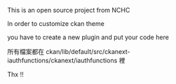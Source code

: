 This is an open source project from NCHC

In order to customize ckan theme

you have to create a new plugin and put your code here

所有檔案都在 ckan/lib/default/src/ckanext-iauthfunctions/ckanext/iauthfunctions 裡

Thx !!

